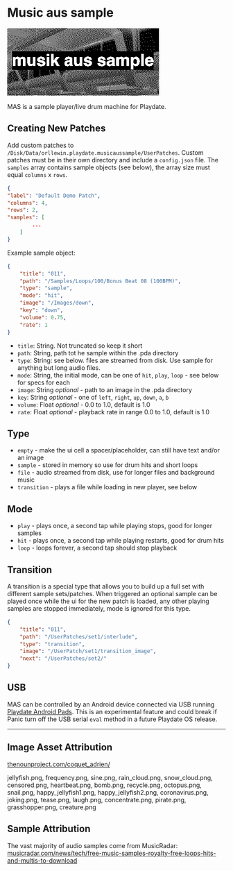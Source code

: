 # Music aus sample

![](./Source/Images/card.png)

MAS is a sample player/live drum machine for Playdate.

## Creating New Patches

Add custom patches to `/Disk/Data/orllewin.playdate.musicaussample/UserPatches`. Custom patches must be in their own directory and include a `config.json` file. The `samples` array contains sample objects (see below), the array size must equal `columns` x `rows`.

```json
{
"label": "Default Demo Patch",
"columns": 4,
"rows": 2,
"samples": [
		...
	]
}
```

Example sample object:

```json
{
	"title": "011",
	"path": "/Samples/Loops/100/Bonus Beat 08 (100BPM)",
	"type": "sample",
	"mode": "hit",
	"image": "/Images/down",
	"key": "down",
	"volume": 0.75,
	"rate": 1
}
```

* `title`: String. Not truncated so keep it short
* `path`: String, path tot he sample within the .pda directory
* `type`: String: see below. files are streamed from disk. Use sample for anything but long audio files. 
* `mode`: String, the initial mode, can be one of `hit`, `play`, `loop` - see below for specs for each
* `image`: String _optional_ - path to an image in the .pda directory
* `key`: String _optional_ - one of `left`, `right`, `up`, `down`, `a`, `b`
* `volume`: Float _optional_ - 0.0 to 1.0, default is 1.0
* `rate`: Float _optional_ - playback rate in range 0.0 to 1.0, default is 1.0

## Type

* `empty` - make the ui cell a spacer/placeholder, can still have text and/or an image
* `sample` - stored in memory so use for drum hits and short loops
* `file` - audio streamed from disk, use for longer files and background music
* `transition` - plays a file while loading in new player, see below

## Mode

* `play` - plays once, a second tap while playing stops, good for longer samples
* `hit` - plays once, a second tap while playing restarts, good for drum hits
* `loop` - loops forever, a second tap should stop playback

## Transition

A transition is a special type that allows you to build up a full set with different sample sets/patches. When triggered an optional sample can be played once while the ui for the new patch is loaded, any other playing samples are stopped immediately, mode is ignored for this type.

```json
{
	"title": "011",
	"path": "/UserPatches/set1/interlude",
	"type": "transition",
	"image": "/UserPatch/set1/transition_image",
	"next": "/UserPatches/set2/"
}
```

## USB

MAS can be controlled by an Android device connected via USB running [Playdate Android Pads](https://github.com/orllewin/playdate_android_pads). This is an experimental feature and could break if Panic turn off the USB serial `eval` method in a future Playdate OS release.


<hr>

## Image Asset Attribution

[thenounproject.com/coquet_adrien/](https://thenounproject.com/coquet_adrien/)

jellyfish.png, frequency.png, sine.png, rain_cloud.png, snow_cloud.png, censored.png, heartbeat.png, bomb.png, recycle.png, octopus.png, snail.png, happy_jellyfish1.png, happy_jellyfish2.png, coronavirus.png, joking.png, tease.png, laugh.png, concentrate.png, pirate.png, grasshopper.png, creature.png

## Sample Attribution

The vast majority of audio samples come from MusicRadar: [musicradar.com/news/tech/free-music-samples-royalty-free-loops-hits-and-multis-to-download](https://www.musicradar.com/news/tech/free-music-samples-royalty-free-loops-hits-and-multis-to-download)